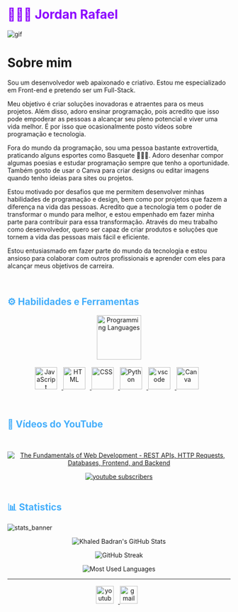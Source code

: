 <h1 style="color: #8c00ff;"> 👨🏿‍💻 Jordan Rafael</h1>

![gif](https://user-images.githubusercontent.com/61181764/234648176-b3881d6a-445b-4ce4-ade7-1cb339ad06a3.gif)

# Sobre mim
<p align:"center" style="text-align: justify; margin: 0 50px; font-size: 17px;" >

Sou um desenvolvedor web apaixonado e criativo. Estou me especializado em Front-end e pretendo ser um Full-Stack.

Meu objetivo é criar soluções inovadoras e atraentes para os meus projetos. Além disso, adoro ensinar programação, pois acredito que isso pode empoderar as pessoas a alcançar seu pleno potencial e viver uma vida melhor. É por isso que ocasionalmente posto vídeos sobre programação e tecnologia.

Fora do mundo da programação, sou uma pessoa bastante extrovertida, praticando alguns esportes como Basquete ⛹🏾‍♂️. Adoro desenhar compor algumas poesias e estudar programação sempre que tenho a oportunidade. Também gosto de usar o Canva para criar designs ou editar imagens quando tenho ideias para sites ou projetos.

Estou motivado por desafios que me permitem desenvolver minhas habilidades de programação e design, bem como por projetos que fazem a diferença na vida das pessoas. Acredito que a tecnologia tem o poder de transformar o mundo para melhor, e estou empenhado em fazer minha parte para contribuir para essa transformação. Através do meu trabalho como desenvolvedor, quero ser capaz de criar produtos e soluções que tornem a vida das pessoas mais fácil e eficiente.

Estou entusiasmado em fazer parte do mundo da tecnologia e estou ansioso para colaborar com outros profissionais e aprender com eles para alcançar meus objetivos de carreira.
<br>
<div align="center">
</div>
</p>    
<br>
<!-- Languages and Tools -->

<h2 style="color: #44AEFB">⚙️ Habilidades e Ferramentas</h2>
<div align="center" style="display:block;">
    <img width="100px" alt="Programming Languages" src="https://user-images.githubusercontent.com/78341798/194531121-47b0119a-ce00-439d-b586-125f86acb098.png"/> 
</div>
<br>   
<!-- Icons Resources -->
<!-- https://devicon.dev/ -->
<!-- https://cdn.jsdelivr.net/npm/simple-icons@v3/icons/ -->
<div align="center">
  <a href="https://developer.mozilla.org/en-US/docs/Web/JavaScript" target="_blank" rel="noreferrer">
      <img  alt="JavaScript" height="50px" style="padding-right:10px;" src="https://cdn.jsdelivr.net/gh/devicons/devicon/icons/javascript/javascript-plain.svg"/>
  </a>
  <a href="https://developer.mozilla.org/en-US/docs/Web/HTML" target="_blank" rel="noreferrer">
      <img  alt="HTML" height="50px" style="padding-right:10px;" src="https://cdn.jsdelivr.net/gh/devicons/devicon/icons/html5/html5-original.svg"/>
  </a>
  <a href="https://developer.mozilla.org/en-US/docs/Web/CSS" target="_blank" rel="noreferrer">
      <img  alt="CSS" height="50px" style="padding-right:10px;" src="https://cdn.jsdelivr.net/gh/devicons/devicon/icons/css3/css3-original.svg"/>
  </a>
  <a href="https://www.python.org/" target="_blank" rel="noreferrer">
      <img  alt="Python" height="50px" style="padding-right:10px;" src="https://cdn.jsdelivr.net/gh/devicons/devicon/icons/python/python-original.svg"/>
  </a>
  <a href="https://code.visualstudio.com/" target="_blank" rel="noreferrer">
      <img  alt="vscode" height="50px" style="padding-right:10px;"src="https://cdn.jsdelivr.net/gh/devicons/devicon/icons/vscode/vscode-original.svg"/>
  </a>
  <a href="https://www.canva.com/" target="_blank" rel="noreferrer">
      <img  alt="Canva" height="50px" style="padding-right:10px;" src="https://cdn.jsdelivr.net/gh/devicons/devicon/icons/canva/canva-original.svg"/> 
  </a>
</div>
<br>
<br>

<!-- Latest YouTube Videos -->

<h2 style="color: #44AEFB">🎦 Vídeos do YouTube</h2>
<br />

<!-- Resource/Reference: https://github.com/DenverCoder1/github-readme-youtube-cards -->
<div class="youtube videos cards" align="center">

<!-- BEGIN YOUTUBE-CARDS -->
[![The Fundamentals of Web Development - REST APIs, HTTP Requests, Databases, Frontend, and Backend](https://ytcards.demolab.com/?id=eob57VtyspQ&title=Como+come%C3%A7ar+a+programar%3F+Aprenda+os+primeiros+passos+no+desenvolvimento+de+software&lang=pt&timestamp=1679757592&background_color=%2307102B&title_color=%23ffffff&stats_color=%23dedede&width=250 "Como subir meus projetos para o GitHub
")](https://www.youtube.com/watch?v=eob57VtyspQ&t=5s)


<!-- END YOUTUBE-CARDS -->
</div>

<!-- Begin Youtube Buttons -->
<!-- Resource/Reference:  https://github.com/DenverCoder1/custom-icon-badges -->
<div class="youtube buttons" align="center">
    <a href="https://bit.ly/3L1TPbd"  target="_blank">
        <img alt="youtube subscribers" src="https://img.shields.io/badge/YouTube-FF0000?style=for-the-badge&logo=youtube&logoColor=white"/>
    </a> 
</div>
<br>
<!-- End Youtube Buttons -->

<!-- Statistics -->

<h2 style="color: #44AEFB">📊 Statistics</h2>

![stats_banner](https://user-images.githubusercontent.com/78341798/194534778-d662496c-ae00-4e8d-ae9b-b90912054e7f.gif)

<!-- Begin Stats Cards -->
<!-- Resources:  -->
<!-- Github & Languages Stats: https://github.com/anuraghazra/github-readme-stats --> 
<!-- Streak Stats: https://github.com/denvercoder1/github-readme-streak-stats -->
<!-- Change the value after ?username= to your GitHub username. -->
<div class="stats" align="center">

![Khaled Badran's GitHub Stats](https://github-readme-stats.vercel.app/api?username=jordanrafaell&hide=stars&count_private=true&show_icons=true&theme=algolia&outrun=20)

![GitHub Streak](https://streak-stats.demolab.com?user=jordanrafaell&count_private=true&theme=algolia&shades-of-purple=20)

<!-- ![Most Used Languages](https://github-readme-stats.vercel.app/api/top-langs/?username=KhaledBadranDev&show_icons=true&theme=algolia&border_radius=20) -->
    
<!-- compact programming languages layout -->
![Most Used Languages](https://github-readme-stats.vercel.app/api/top-langs/?username=jordanrafaell&layout=compact&show_icons=true&theme=algolia&border_radius=20)
</div>
<!--  End Stats Cards -->

---
<!-- Begin Footer -->
<!-- Icons Resources -->
<!-- https://devicon.dev/ -->
<div class="footer" align="center" style="margin:15px;">
    <a href="https://bit.ly/3L1TPbd" target="_blank">
        <img  style="margin:0 10px 10px 0;" src="https://user-images.githubusercontent.com/78341798/194531650-698ef1b1-9cbd-4b4f-96ef-5a2ec4b5d7e6.svg" alt="youtube" width="40px"/>
    </a>
    <a href="mailto:jordanrafaelflorencio@gmail.com" target="_blank">
        <img style="margin:0 10px 10px 0;" src="https://user-images.githubusercontent.com/78341798/194531383-ddb2b774-5bb9-491c-b601-4a4a7d9792fb.svg" alt="gmail" width="40px"/>
    </a>
</div>
<!-- End Footer -->

<!-- 
🔗 Links 🔗
- My Github Portfolio Page:
https://github.com/ProgrammingGym
- My Github README Code:
https://raw.githubusercontent.com/Pro...
- Youtube Cards:
https://github.com/DenverCoder1/githu...
- Youtube Buttons / Badges :
https://github.com/DenverCoder1/custo...
- Github & Languages Stats Cards:
https://github.com/anuraghazra/github...
- Streak Stats Card:
https://github.com/denvercoder1/githu...
- README Web App Generator 1:
https://rahuldkjain.github.io/gh-prof...
- README Web App Generator 2:
https://arturssmirnovs.github.io/gith...
- SVG Icons Resource1:
https://devicon.dev/
- SVG Icons Resource2:
https://cdn.jsdelivr.net/npm/simple-i...
- SVG Icons Resource3:
https://www.svgrepo.com/
-->
